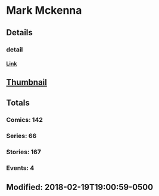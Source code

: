 # Mark  Mckenna 
## Details
### detail
#### [Link](http://marvel.com/comics/creators/558/mark_mckenna?utm_campaign=apiRef&utm_source=225578a89fc76f3d20fbffda5d17a88d)
## [Thumbnail](http://i.annihil.us/u/prod/marvel/i/mg/2/10/4bc36bedcee24.jpg)
## Totals
### Comics: 142
### Series: 66
### Stories: 167
### Events: 4
## Modified: 2018-02-19T19:00:59-0500